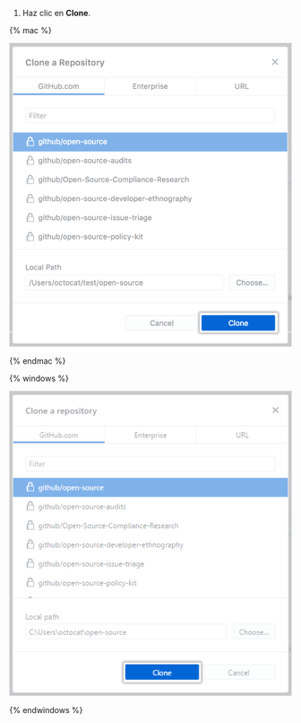 1. Haz clic en **Clone**.

  {% mac %}

  ![El botón Clone (Clonar)](/assets/images/help/desktop/clone-button-mac.png)

  {% endmac %}

  {% windows %}

  ![El botón Clone (Clonar)](/assets/images/help/desktop/clone-button-win.png)

  {% endwindows %}
  